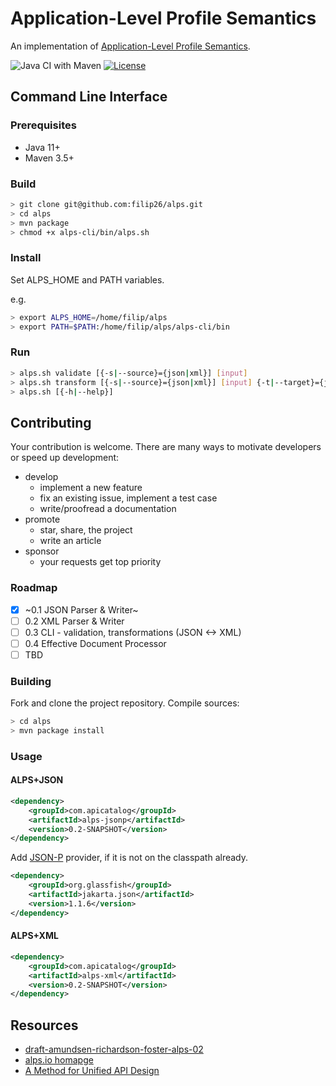 # Application-Level Profile Semantics

An implementation of [Application-Level Profile Semantics](https://tools.ietf.org/html/draft-amundsen-richardson-foster-alps-02).

![Java CI with Maven](https://github.com/filip26/alps/workflows/Java%20CI%20with%20Maven/badge.svg)
[![License](https://img.shields.io/badge/License-Apache%202.0-blue.svg)](https://opensource.org/licenses/Apache-2.0)

## Command Line Interface

### Prerequisites
- Java 11+
- Maven 3.5+

### Build

```bash
> git clone git@github.com:filip26/alps.git
> cd alps
> mvn package
> chmod +x alps-cli/bin/alps.sh
```

### Install
Set ALPS_HOME and PATH variables.

e.g.

```bash
> export ALPS_HOME=/home/filip/alps
> export PATH=$PATH:/home/filip/alps/alps-cli/bin
```

### Run

```bash
> alps.sh validate [{-s|--source}={json|xml}] [input]
> alps.sh transform [{-s|--source}={json|xml}] [input] {-t|--target}={json|xml} [output]
> alps.sh [{-h|--help}]
```

## Contributing

Your contribution is welcome. There are many ways to motivate developers or speed up development:

- develop
  - implement a new feature
  - fix an existing issue, implement a test case
  - write/proofread a documentation
- promote
  - star, share, the project
  - write an article
- sponsor
  - your requests get top priority

### Roadmap

- [x] ~0.1 JSON Parser & Writer~
- [ ] 0.2 XML Parser & Writer
- [ ] 0.3 CLI - validation, transformations (JSON <-> XML)
- [ ] 0.4 Effective Document Processor
- [ ] TBD

### Building

Fork and clone the project repository.
Compile sources:

```bash
> cd alps
> mvn package install
```

### Usage

#### ALPS+JSON

```xml
<dependency>
    <groupId>com.apicatalog</groupId>
    <artifactId>alps-jsonp</artifactId>
    <version>0.2-SNAPSHOT</version>
</dependency>
```

Add [JSON-P](https://javaee.github.io/jsonp/) provider, if it is not on the classpath already.

```xml
<dependency>
    <groupId>org.glassfish</groupId>
    <artifactId>jakarta.json</artifactId>
    <version>1.1.6</version>
</dependency>
```
#### ALPS+XML

```xml
<dependency>
    <groupId>com.apicatalog</groupId>
    <artifactId>alps-xml</artifactId>
    <version>0.2-SNAPSHOT</version>
</dependency>

```

## Resources
- [draft-amundsen-richardson-foster-alps-02](https://tools.ietf.org/html/draft-amundsen-richardson-foster-alps-02)
- [alps.io homapge](http://alps.io/)
- [A Method for Unified API Design](http://amundsen.com/talks/2020-04-goto-unified/index.html)

